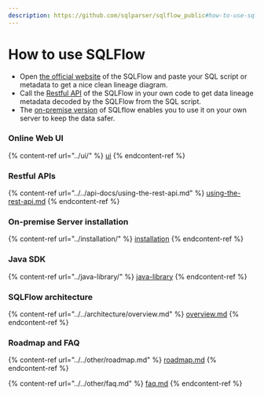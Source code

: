 ```yaml
---
description: https://github.com/sqlparser/sqlflow_public#how-to-use-sqlflow
---
```


# How to use SQLFlow

* Open [the official website](https://sqlflow.gudusoft.com/) of the SQLFlow and paste your SQL script or metadata to get a nice clean lineage diagram.
* Call the [Restful API](https://github.com/sqlparser/sqlflow\_public/blob/master/api) of the SQLFlow in your own code to get data lineage metadata decoded by the SQLFlow from the SQL script.
* The [on-premise version](https://github.com/sqlparser/sqlflow\_public/blob/master/install\_sqlflow.md) of SQLflow enables you to use it on your own server to keep the data safer.

### Online Web UI

{% content-ref url="../ui/" %}
[ui](../ui/)
{% endcontent-ref %}

### Restful APIs

{% content-ref url="../../api-docs/using-the-rest-api.md" %}
[using-the-rest-api.md](../../api-docs/using-the-rest-api.md)
{% endcontent-ref %}

### On-premise Server installation

{% content-ref url="../installation/" %}
[installation](../installation/)
{% endcontent-ref %}

### Java SDK

{% content-ref url="../java-library/" %}
[java-library](../java-library/)
{% endcontent-ref %}

### SQLFlow architecture

{% content-ref url="../../architecture/overview.md" %}
[overview.md](../../architecture/overview.md)
{% endcontent-ref %}

### Roadmap and FAQ

{% content-ref url="../../other/roadmap.md" %}
[roadmap.md](../../other/roadmap.md)
{% endcontent-ref %}

{% content-ref url="../../other/faq.md" %}
[faq.md](../../other/faq.md)
{% endcontent-ref %}
